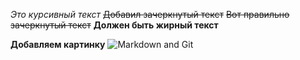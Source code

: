 *Это курсивный текст*
~~Добавил зачеркнутый текст~~
~~Вот правильно зачеркнутый текст~~
**Должен быть жирный текст**

__Добавляем картинку__
![Markdown and Git](markdown-guide.jpg)
